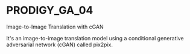# PRODIGY_GA_04
Image-to-Image Translation with cGAN 

It's an image-to-image
translation model using a
conditional generative
adversarial network (cGAN)
called pix2pix.
